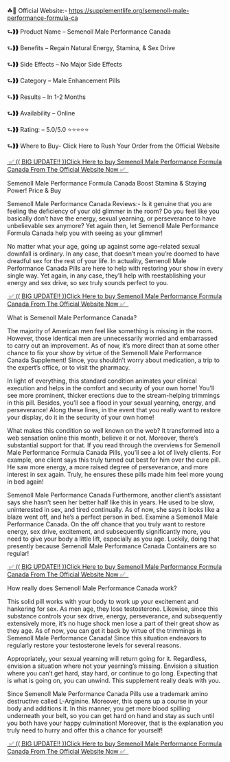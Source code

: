 ☘📣 Official Website:- https://supplementlife.org/semenoll-male-performance-formula-ca

 

⮑❱❱ Product Name – Semenoll Male Performance Canada

⮑❱❱ Benefits – Regain Natural Energy, Stamina, & Sex Drive

⮑❱❱ Side Effects – No Major Side Effects

⮑❱❱ Category – Male Enhancement Pills

⮑❱❱ Results – In 1-2 Months

⮑❱❱ Availability – Online

⮑❱❱ Rating: – 5.0/5.0 ⭐⭐⭐⭐⭐

⮑❱❱ Where to Buy- Click Here to Rush Your Order from the Official Website

<a href="https://supplementlife.org/semenoll-male-performance-formula-ca">&nbsp;✅ (( BIG UPDATE!! ))Click Here to buy Semenoll Male Performance Formula Canada From The Official Website Now ✅ &nbsp;</a>

Semenoll Male Performance Formula Canada Boost Stamina & Staying Power! Price & Buy

Semenoll Male Performance Canada Reviews:- Is it genuine that you are feeling the deficiency of your old glimmer in the room? Do you feel like you basically don’t have the energy, sexual yearning, or perseverance to have unbelievable sex anymore? Yet again then, let Semenoll Male Performance Formula Canada help you with seeing as your glimmer!

No matter what your age, going up against some age-related sexual downfall is ordinary. In any case, that doesn’t mean you’re doomed to have dreadful sex for the rest of your life. In actuality, Semenoll Male Performance Canada Pills are here to help with restoring your show in every single way. Yet again, in any case, they’ll help with reestablishing your energy and sex drive, so sex truly sounds perfect to you.


<a href="https://supplementlife.org/semenoll-male-performance-formula-ca">&nbsp;✅ (( BIG UPDATE!! ))Click Here to buy Semenoll Male Performance Formula Canada From The Official Website Now ✅ &nbsp;</a>


What is Semenoll Male Performance Canada?

The majority of American men feel like something is missing in the room. However, those identical men are unnecessarily worried and embarrassed to carry out an improvement. As of now, it’s more direct than at some other chance to fix your show by virtue of the Semenoll Male Performance Canada Supplement! Since, you shouldn’t worry about medication, a trip to the expert’s office, or to visit the pharmacy.

In light of everything, this standard condition animates your clinical execution and helps in the comfort and security of your own home! You’ll see more prominent, thicker erections due to the stream-helping trimmings in this pill. Besides, you’ll see a flood in your sexual yearning, energy, and perseverance! Along these lines, in the event that you really want to restore your display, do it in the security of your own home!

What makes this condition so well known on the web? It transformed into a web sensation online this month, believe it or not. Moreover, there’s substantial support for that. If you read through the overviews for Semenoll Male Performance Formula Canada Pills, you’ll see a lot of lively clients. For example, one client says this truly turned out best for him over the cure pill. He saw more energy, a more raised degree of perseverance, and more interest in sex again. Truly, he ensures these pills made him feel more young in bed again!

Semenoll Male Performance Canada Furthermore, another client’s assistant says she hasn’t seen her better half like this in years. He used to be slow, uninterested in sex, and tired continually. As of now, she says it looks like a blaze went off, and he’s a perfect person in bed. Examine a Semenoll Male Performance Canada. On the off chance that you truly want to restore energy, sex drive, excitement, and subsequently significantly more, you need to give your body a little lift, especially as you age. Luckily, doing that presently because Semenoll Male Performance Canada Containers are so regular!

<a href="https://supplementlife.org/semenoll-male-performance-formula-ca">&nbsp;✅ (( BIG UPDATE!! ))Click Here to buy Semenoll Male Performance Formula Canada From The Official Website Now ✅ &nbsp;</a>

How really does Semenoll Male Performance Canada work?

This solid pill works with your body to work up your excitement and hankering for sex. As men age, they lose testosterone. Likewise, since this substance controls your sex drive, energy, perseverance, and subsequently extensively more, it’s no huge shock men lose a part of their great show as they age. As of now, you can get it back by virtue of the trimmings in Semenoll Male Performance Canada! Since this situation endeavors to regularly restore your testosterone levels for several reasons.

Appropriately, your sexual yearning will return going for it. Regardless, envision a situation where not your yearning’s missing. Envision a situation where you can’t get hard, stay hard, or continue to go long. Expecting that is what is going on, you can unwind. This supplement really deals with you.

Since Semenoll Male Performance Canada Pills use a trademark amino destructive called L-Arginine. Moreover, this opens up a course in your body and additions it. In this manner, you get more blood spilling underneath your belt, so you can get hard on hand and stay as such until you both have your happy culmination! Moreover, that is the explanation you truly need to hurry and offer this a chance for yourself!


<a href="https://supplementlife.org/semenoll-male-performance-formula-ca">&nbsp;✅ (( BIG UPDATE!! ))Click Here to buy Semenoll Male Performance Formula Canada From The Official Website Now ✅ &nbsp;</a>
